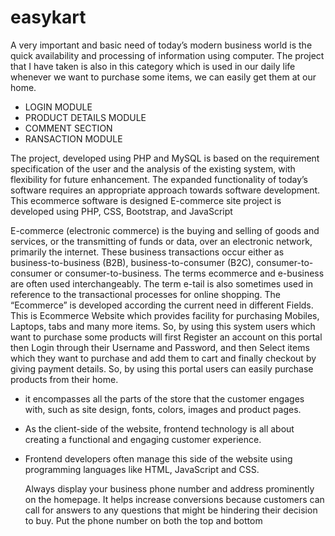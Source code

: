 # easykart
A very important and basic need of today’s modern business world
is the quick availability and processing of information using
computer. The project that I have taken is also in this category which
is used in our daily life whenever we want to purchase some items,
we can easily get them at our home.

- LOGIN MODULE
- PRODUCT DETAILS MODULE
- COMMENT SECTION
- RANSACTION MODULE

The project, developed using PHP and MySQL is based
on the requirement specification of the user and the
analysis of the existing system, with flexibility for future
enhancement. The expanded functionality of today’s
software requires an appropriate approach towards
software development. This ecommerce software is
designed E-commerce site project is developed using PHP,
CSS, Bootstrap, and JavaScript

E-commerce (electronic commerce) is the buying and selling of goods and services, or the transmitting of funds or data, over an electronic network, primarily the internet. These business transactions occur either as business-to-business (B2B), business-to-consumer (B2C), consumer-to-consumer or consumer-to-business. The terms ecommerce and e-business are often used interchangeably. The term e-tail is also sometimes used in reference to the transactional processes for online shopping. The “Ecommerce” is developed according the current need in different Fields. This is Ecommerce Website which provides facility for purchasing Mobiles, Laptops, tabs and many more items. So, by using this system users which want to purchase some products will first Register an account on this portal then Login through their Username and Password, and then Select items which they want to purchase and add them to cart and finally checkout by giving payment details. So, by using this portal users can easily purchase products from their home.

- it encompasses all the parts of the store that the customer engages with, such as site design, fonts, colors, images and product pages.
- As the client-side of the website, frontend technology is all about creating a functional and engaging customer experience.
- Frontend developers often manage this side of the website using programming languages like HTML, JavaScript and CSS.
 
  Always display your business phone number and address prominently on the homepage. It helps increase conversions because customers can call for answers to any questions that might be hindering their decision to buy. Put the phone number on both the top and bottom
